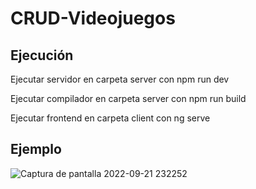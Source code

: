 # CRUD-Videojuegos

## Ejecución
Ejecutar servidor en carpeta server con npm run dev

Ejecutar compilador en carpeta server con npm run build

Ejecutar frontend en carpeta client con ng serve

## Ejemplo
![Captura de pantalla 2022-09-21 232252](https://user-images.githubusercontent.com/41849043/191658134-b60ded21-f60a-4682-9f50-310a1017255e.png)
